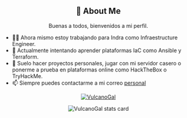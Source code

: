 ## <center>🚀 About Me</center>

<center>Buenas a todos, bienvenidos a mi perfil.</center>  

- 👩‍💻 Ahora mismo estoy trabajando para Indra como Infraestructure Engineer.
- 🧠 Actualmente intentando aprender plataformas IaC como Ansible y Terraform.
- 📝 Suelo hacer proyectos personales, jugar con mi servidor casero o ponerme a prueba en plataformas online como HackTheBox o TryHackMe.
- 📫 Siempre puedes contactarme a mi correo [personal](mailto:martinrodriguezsalgueiro@gmail.com)



<p align="left">
<center><a href="https://github.com/ryo-ma/github-profile-trophy"></center>
<center><img src="https://github-profile-trophy.vercel.app/?username=VulcanoGal" alt="VulcanoGal" /></center>
</a>
</p>
<p>
<!--- <img align="center" src="https://github-readme-stats.vercel.app/api/top-langs?username=VulcanoGal&theme=default&title_color=000000&text_color=000000&bg_color=ffffff&hide_border=true&layout=compact" alt="VulcanoGal stats card" /></p>
<p>&nbsp;--->
<center><img align="center" src="https://github-readme-stats.vercel.app/api?username=VulcanoGal&show_icons=true&theme=default&title_color=000000&text_color=000000&bg_color=ffffff&hide_border=true" alt="VulcanoGal stats card" /></p></center>
